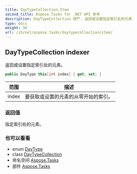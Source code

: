```yaml
---
title: DayTypeCollection.Item
second_title: Aspose.Tasks for .NET API 参考
description: DayTypeCollection 财产. 返回或设置指定索引处的元素
type: docs
weight: 30
url: /zh/net/aspose.tasks/daytypecollection/item/
---
```

## DayTypeCollection indexer

返回或设置指定索引处的元素。

```csharp
public DayType this[int index] { get; set; }
```

| 范围 | 描述 |
| --- | --- |
| index | 要获取或设置的元素的从零开始的索引。 |

### 返回值

指定索引处的元素。

### 也可以看看

* enum [DayType](../../daytype/)
* class [DayTypeCollection](../)
* 命名空间 [Aspose.Tasks](../../daytypecollection/)
* 部件 [Aspose.Tasks](../../../)


